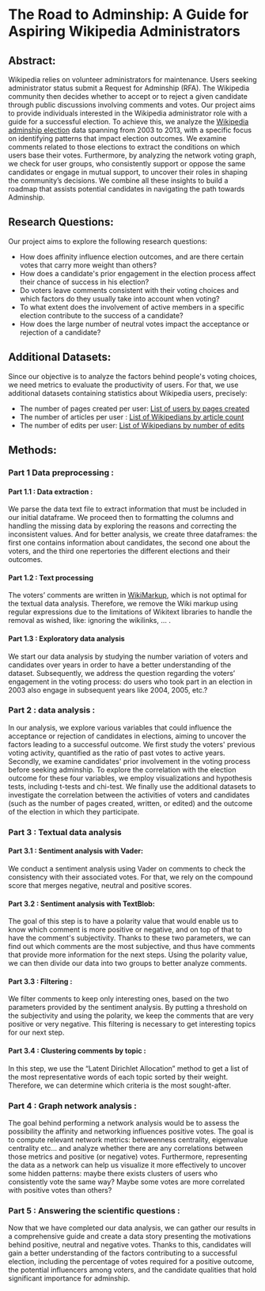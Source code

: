 # The Road to Adminship: A Guide for Aspiring Wikipedia Administrators


## Abstract: 
Wikipedia relies on volunteer administrators for maintenance. Users seeking administrator status submit a Request for Adminship (RFA). The Wikipedia community then decides whether to accept or to reject a given candidate through public discussions involving comments and votes. 
Our project aims to provide individuals interested in the Wikipedia administrator role with a guide for a successful election. To achieve this, we analyze the [Wikipedia adminship election](http://snap.stanford.edu/data/wiki-RfA.html) data spanning from 2003 to 2013, with a specific focus on identifying patterns that impact election outcomes. We examine comments related to those elections to extract the conditions on which users base their votes. Furthermore, by analyzing the network voting graph, we check for user groups, who consistently support or oppose the same candidates or engage in mutual support, to uncover their roles in shaping the community’s decisions. 
We combine all these insights to build a roadmap that assists potential candidates in navigating the path towards Adminship.


## Research Questions:

Our project aims to explore the following research questions:
-  How does affinity influence election outcomes, and are there certain votes that carry more weight than others?
-  How does a candidate's prior engagement in the election process affect their chance of success in his election?
-  Do voters leave comments consistent with their voting choices and which factors do they usually take into account when voting?
-  To what extent does the involvement of active members in a specific election contribute to the success of a candidate?
-  How does the large number of neutral votes impact the acceptance or rejection of a candidate?


## Additional Datasets:

Since our objective is to analyze the factors behind people's voting choices, we need metrics to evaluate the productivity of users. For that, we use additional datasets containing statistics about Wikipedia users, precisely: 

-  The number of pages created per user: [List of users by pages created](https://en.wikipedia.org/wiki/User:Bryan/List_of_users_by_pages_created) <br>
-  The number of articles per user : [List of Wikipedians by article count](https://en.wikipedia.org/wiki/Wikipedia:List_of_Wikipedians_by_article_count) <br>
-  The number of edits per user: [List of Wikipedians by number of edits](https://en.wikipedia.org/wiki/Wikipedia:List_of_Wikipedians_by_number_of_edits) <br>


## Methods:
### Part 1 Data preprocessing :
#### Part 1.1 : Data extraction :
We parse the data text file to extract information that must be included in our initial dataframe. We proceed then to formatting the columns and handling the missing data by exploring the reasons and correcting the inconsistent values.
And for better analysis, we create three dataframes: the first one contains information about candidates, the second one about the voters, and the third one repertories the different elections and their outcomes.

#### Part 1.2 : Text processing
The voters’ comments are written in [WikiMarkup](https://en.wikipedia.org/wiki/Help:Wikitext), which is not optimal for the textual data analysis. Therefore, we remove the Wiki markup using regular expressions due to the limitations of Wikitext libraries to handle the removal as wished, like: ignoring the wikilinks, … .

#### Part 1.3 : Exploratory data analysis
We start our data analysis by studying  the number variation of voters and candidates over years in order to have a better understanding of the dataset. Subsequently, we address the question regarding the voters’ engagement  in the voting process: do users who took part in an election in 2003 also engage in subsequent years like 2004, 2005, etc.? 


### Part 2 : data analysis :  
In our analysis, we explore various variables that could influence the acceptance or rejection of candidates in elections, aiming to uncover the factors leading to a successful outcome. We first study the voters' previous voting activity, quantified as the ratio of past votes to active years. Secondly, we examine candidates' prior involvement in the voting process before seeking adminship. To explore the correlation with the election outcome for these four variables, we employ visualizations and hypothesis tests, including t-tests and chi-test.
We finally use the additional datasets to investigate the correlation between the activities of voters and candidates (such as the number of pages created, written, or edited) and the outcome of the election in which they participate.

### Part 3 : Textual data analysis
#### Part 3.1 : Sentiment analysis with Vader: 
We conduct a sentiment analysis using Vader on comments to check the consistency with their associated votes. For that, we rely on the compound score that merges negative, neutral and positive scores. 

#### Part 3.2 : Sentiment analysis with TextBlob:
The goal of this step is to have a polarity  value that would enable us to know which comment is more positive or negative, and on top of that to have the comment's subjectivity. Thanks to these two parameters, we can find out which comments are the most subjective, and thus have comments that provide more information for the next steps. Using the polarity value, we can then divide our data into two groups to better analyze comments.

#### Part 3.3 : Filtering :
We filter comments to keep only interesting ones, based on the two parameters provided by the sentiment analysis. By putting a threshold on the subjectivity and using the polarity, we keep the comments that are very positive or very negative. This filtering is necessary to get interesting topics for our next step.

#### Part 3.4 : Clustering comments by topic :
In this step, we use the “Latent Dirichlet Allocation” method to get a list of the most representative words of each topic sorted by their weight. Therefore, we can determine which criteria is the most sought-after.

### Part 4 : Graph network analysis :
The goal behind performing a network analysis would be to assess the possibility the affinity and networking influences positive votes. The goal is to compute relevant network metrics: betweenness centrality, eigenvalue centrality etc… and analyze whether there are any correlations between those metrics and positive (or negative) votes. Furthermore, representing the data as a network can help us visualize it more effectively to uncover some hidden patterns: maybe there exists clusters of users who consistently vote the same way? Maybe some votes are more correlated with positive votes than others?


### Part 5 : Answering the scientific questions :
Now that we have completed our data analysis, we can gather our results in a comprehensive guide and create a data story presenting the motivations behind positive, neutral and negative votes. Thanks to this, candidates will gain a better understanding of the factors contributing to a successful election, including the percentage of votes required for a positive outcome, the potential influencers among voters, and the candidate qualities that hold significant importance for adminship. 

